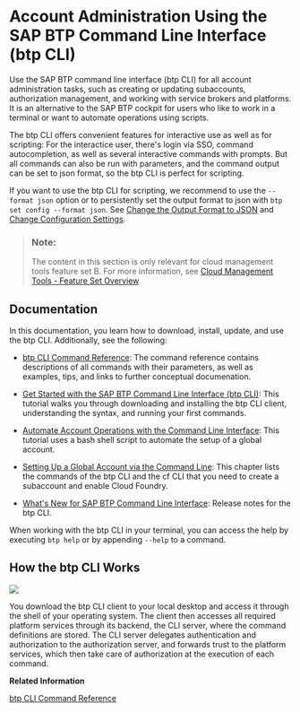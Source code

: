 <!-- loio7c6df2db6332419ea7a862191525377c -->

# Account Administration Using the SAP BTP Command Line Interface \(btp CLI\)

Use the SAP BTP command line interface \(btp CLI\) for all account administration tasks, such as creating or updating subaccounts, authorization management, and working with service brokers and platforms. It is an alternative to the SAP BTP cockpit for users who like to work in a terminal or want to automate operations using scripts.

The btp CLI offers convenient features for interactive use as well as for scripting: For the interactice user, there's login via SSO, command autocompletion, as well as several interactive commands with prompts. But all commands can also be run with parameters, and the command output can be set to json format, so the btp CLI is perfect for scripting.

If you want to use the btp CLI for scripting, we recommend to use the `--format json` option or to persistently set the output format to json with `btp set config --format json`. See [Change the Output Format to JSON](change-the-output-format-to-json-dcb85b7.md) and [Change Configuration Settings](change-configuration-settings-dba4eb6.md).

> ### Note:  
> The content in this section is only relevant for cloud management tools feature set B. For more information, see [Cloud Management Tools - Feature Set Overview](https://help.sap.com/viewer/65de2977205c403bbc107264b8eccf4b/Cloud/en-US/caf4e4e23aef4666ad8f125af393dfb2.html).



<a name="loio7c6df2db6332419ea7a862191525377c__section_nc4_bpf_15b"/>

## Documentation

In this documentation, you learn how to download, install, update, and use the btp CLI. Additionally, see the following:

-   [btp CLI Command Reference](https://help.sap.com/docs/BTP/btp-cli/intro.html): The command reference contains descriptions of all commands with their parameters, as well as examples, tips, and links to further conceptual documenation.

-   [Get Started with the SAP BTP Command Line Interface \(btp CLI\)](https://developers.sap.com/tutorials/cp-sapcp-getstarted.html): This tutorial walks you through downloading and installing the btp CLI client, understanding the syntax, and running your first commands.

-   [Automate Account Operations with the Command Line Interface](https://developers.sap.com/tutorials/cp-cli-automate-operations.html): This tutorial uses a bash shell script to automate the setup of a global account.

-   [Setting Up a Global Account via the Command Line](../20-getting-started/setting-up-a-global-account-via-the-command-line-accd5b2.md): This chapter lists the commands of the btp CLI and the cf CLI that you need to create a subaccount and enable Cloud Foundry.

-   [What's New for SAP BTP Command Line Interface](https://help.sap.com/whats-new/cf0cb2cb149647329b5d02aa96303f56?Component=SAP%20BTP%20Command%20Line%20Interface): Release notes for the btp CLI.


When working with the btp CLI in your terminal, you can access the help by executing `btp help` or by appending `--help` to a command.



<a name="loio7c6df2db6332419ea7a862191525377c__section_lk5_xjg_qjb"/>

## How the btp CLI Works

![](images/Overview_of_CLI_for_SAP_BTP_3a71aa7.png)

You download the btp CLI client to your local desktop and access it through the shell of your operating system. The client then accesses all required platform services through its backend, the CLI server, where the command definitions are stored. The CLI server delegates authentication and authorization to the authorization server, and forwards trust to the platform services, which then take care of authorization at the execution of each command.

**Related Information**  


[btp CLI Command Reference](https://help.sap.com/docs/BTP/btp-cli/intro.html)

